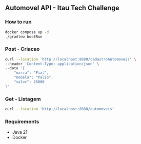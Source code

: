 ## Automovel API - Itau Tech Challenge

### How to run

```bash
docker compose up -d
./gradlew bootRun
```

### Post - Criacao
```bash
curl --location 'http://localhost:8080/cadastroAutomoveis' \
--header 'Content-Type: application/json' \
--data '{
    "marca": "Fiat",
    "modelo": "Palio",
    "valor": 25000
}'
```

### Get - Listagem
```bash
curl --location 'http://localhost:8080/automoveis'
```

### Requirements 

* Java 21
* Docker
